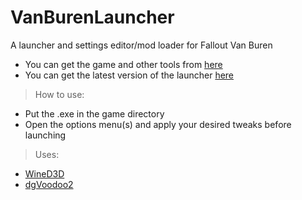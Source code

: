 # VanBurenLauncher
A launcher and settings editor/mod loader for Fallout Van Buren
- You can get the game and other tools from [here](https://archive.org/details/f3demo)
- You can get the latest version of the launcher [here](https://github.com/kran27/VanBurenLauncher/raw/main/VBLauncher/bin/Release/VBLauncher.exe)
> How to use:
- Put the .exe in the game directory
- Open the options menu(s) and apply your desired tweaks before launching
> Uses:
- [WineD3D](https://fdossena.com/?p=wined3d/index.frag)
- [dgVoodoo2](http://dege.fw.hu/)
